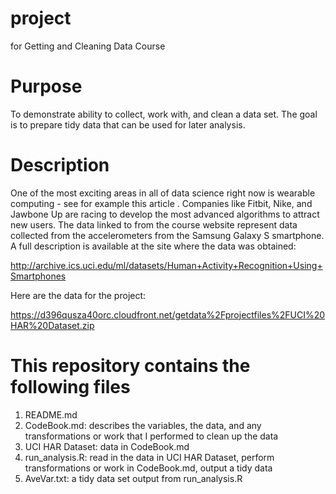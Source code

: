 # project
for Getting and Cleaning Data Course

# Purpose
To demonstrate ability to collect, work with, and clean a data set. The goal is to prepare tidy data that can be used for later analysis. 

# Description
One of the most exciting areas in all of data science right now is wearable computing - see for example this article . Companies like Fitbit, Nike, and Jawbone Up are racing to develop the most advanced algorithms to attract new users. The data linked to from the course website represent data collected from the accelerometers from the Samsung Galaxy S smartphone. A full description is available at the site where the data was obtained: 

http://archive.ics.uci.edu/ml/datasets/Human+Activity+Recognition+Using+Smartphones 

Here are the data for the project: 

https://d396qusza40orc.cloudfront.net/getdata%2Fprojectfiles%2FUCI%20HAR%20Dataset.zip 

# This repository contains the following files
1. README.md
2. CodeBook.md: describes the variables, the data, and any transformations or work that I performed to clean up the data
2. UCI HAR Dataset: data in CodeBook.md
4. run_analysis.R: read in the data in UCI HAR Dataset, perform transformations or work in CodeBook.md, output a tidy data    
5. AveVar.txt: a tidy data set output from run_analysis.R


